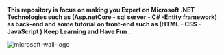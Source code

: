 **This repository is focus on making you Expert on Microsoft .NET Technologies such as (Asp.netCore - sql server - C# -Entity framework) as back-end 
and some tutorial on front-end such as (HTML - CSS - JavaScript ) Keep Learning and Have Fun .**

![microsoft-wall-logo](https://user-images.githubusercontent.com/43557035/139654619-1a7c7991-80cf-410b-98af-91a801a2642d.jpg)
